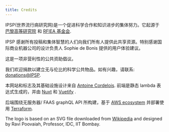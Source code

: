 ```yaml
---
title: Credits
---
```


IPSP(世界流行病研究网)是一个促进科学合作和知识进步的集体努力。它起源于 [巴黎高等研究院](https://www.paris-iea.fr) 和 [RFIEA 基金会](http://rfiea.fr/en).

IPSP 感谢所有投稿和集体智慧的人们向我们所有人提供此共享资源。特别感谢国际商业机器公司的设计负责人 Sophie de Bonis 提供的用户体验建议。

这是一项非营利性的公共资助倡议。

我们欢迎捐款以建立无与伦比的科学公共物品。如有兴趣，请联系: [donations@IPSP](mailto:donations@IPSP).

本网站和标志及其基础设施设计来自 [Antoine Cordelois](https://www.linkedin.com/in/antoine-cordelois/?locale=en_US). 前端是静态 lambda 表达式生成的，并由 [Nuxt](https://nuxtjs.org/) 和 [Vuetify](http://vuetifyjs.com) .

后端围绕无服务器/ FAAS graphQL API 所构建，基于 [AWS ecosystem](https://aws.amazon.com/) 并部署使用 [Terraform](https://www.terraform.io/).

The logo is based on an SVG file downloaded from [Wikipedia](https://en.wikipedia.org/wiki/File:Heart-hand-shake.svg) and designed by Ravi Poovaiah, Professor, IDC, IIT Bombay.
